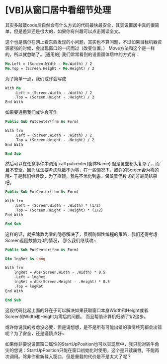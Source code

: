 # [VB]从窗口居中看细节处理

其实多敲敲code后自然会有什么方式的代码最快最安全，其实设置居中真的很简单，但是差异还是很大的，如果你有兴趣可以点击阅读全文。

<!-- more -->

这个也是偶尔在网上看东西发现的小问题，其实也不算问题，不过如果目标机器资源紧张的时候，会出现窗口的一闪而过（改变位置。）
Move方法和这个是一样的，所以就忽略了。[通用的]
我们常常看到的设置窗体居中的方式有：
```vb
Me.Left = (Screen.Width - Me.Width) / 2
Me.Top = (Screen.Height - Me.Height) / 2
```

为了简单一点，我们或许会写成

```vb
With Me
    .Left = (Screen.Width - .Width) / 2
    .Top = (Screen.Height - .Height) / 2
End With
```

如果要通用我们或许会写作

```vb
Public Sub PutCenter(frm As Form)

With frm
    .Left = (Screen.Width - .Width) / 2
    .Top = (Screen.Height - .Height) / 2
End With

End Sub
```

然后可以在任意事件中调用 call putcenter(窗体Name) 但是这些都太复杂了，而且不安全，因为除法要考虑除数不为零，在一些情况下，或许的Screen会为零的哦~ 于是我们继续改，为了直观，我先不优化到底，保留着代数式的非最简结果吧。

```vb
Public Sub PutCenter(frm As Form)

With frm
    .Left = (Screen.Width - .Width) * (1/2)
    .Top = (Screen.Height - .Height) * (1/2)
End With

End Sub
```

这样的话，就把除数为零的隐患解决了，贯彻防御性编程的策略，我们还得考虑Screen返回数值为0的情况， 那么我们继续改~

```vb
Public Sub PutCenter(frm As Form)

Dim lngRet As Long

With frm
    lngRet = Abs(Screen.Width - .Width) * 0.5
    .Left = lngRet
    lngRet = Abs(Screen.Height - .Height) * 0.5
    .Top = lngRet
End With

End Sub
```

这段代码比起上面的好在于可以解决如果获取窗口本身Width和Height或者Screen的Width和Height为零后的问题。
而且帮助计算机归纳了1/2这步。

或许你说我的考虑没必要，但是请想想，是不是所有可能出错的事情终究都会出错呢？为了安全，还是谨慎点好~

如果你非要说设置窗口属性的StartUpPosition也可以实现居中，我只能对转牛角尖的您说：StartUpPosition只能在窗口初始化时使用，这个是只读属性，不能再次调用。除非你重新载入窗口，但是重载的代价是不是太大了呢？

